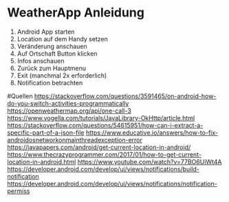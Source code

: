 # WeatherApp Anleidung
1. Android App starten
2. Location auf dem Handy setzen
3. Veränderung anschauen
4. Auf Ortschaft Button klicken
5. Infos anschauen
6. Zurück zum Hauptmenu
7. Exit (manchmal 2x erforderlich)
8. Notification betrachten

#Quellen
https://stackoverflow.com/questions/3591465/on-android-how-do-you-switch-activities-programmatically
https://openweathermap.org/api/one-call-3
https://www.vogella.com/tutorials/JavaLibrary-OkHttp/article.html
https://stackoverflow.com/questions/54615951/how-can-i-extract-a-specific-part-of-a-json-file
https://www.educative.io/answers/how-to-fix-androidosnetworkonmainthreadexception-error
https://javapapers.com/android/get-current-location-in-android/
https://www.thecrazyprogrammer.com/2017/01/how-to-get-current-location-in-android.html
https://www.youtube.com/watch?v=77BO6UiWt4A
https://developer.android.com/develop/ui/views/notifications/build-notification
https://developer.android.com/develop/ui/views/notifications/notification-permiss
